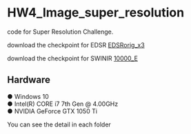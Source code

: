 # HW4_Image_super_resolution
code for  Super Resolution Challenge. <br>

download the checkpoint for EDSR [EDSRorig_x3](https://drive.google.com/drive/u/2/folders/1bO4IDB241njwJPAnAQG6S7knGixDztaQ)

download the checkpoint for SWINIR [10000_E](https://drive.google.com/drive/u/2/folders/1bO4IDB241njwJPAnAQG6S7knGixDztaQ)

## Hardware
● Windows 10 <br>
● Intel(R) CORE i7 7th Gen @ 4.00GHz <br>
● NVIDIA GeForce GTX 1050 Ti <br>

You can see the detail in each folder
